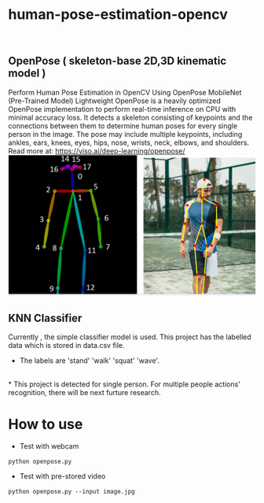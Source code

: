# human-pose-estimation-opencv
<br>

## OpenPose ( skeleton-base 2D,3D kinematic model )
Perform Human Pose Estimation in OpenCV Using OpenPose MobileNet (Pre-Trained Model)
Lightweight OpenPose is a heavily optimized OpenPose implementation to perform real-time inference on CPU with minimal accuracy loss. It detects a skeleton consisting of keypoints and the connections between them to determine human poses for every single person in the image. The pose may include multiple keypoints, including ankles, ears, knees, eyes, hips, nose, wrists, neck, elbows, and shoulders.  
Read more at: https://viso.ai/deep-learning/openpose/
![Keypoints detected by OpenPose on the Coco Dataset.](keypoints.png)
<br>

## KNN Classifier 
Currently , the simple classifier model is used. This project has the labelled data which is stored in data.csv file.
- The labels are 'stand' 'walk' 'squat' 'wave'.

<br>
* This project is detected for single person. For multiple people actions' recognition, there will be next furture research.

# How to use

- Test with webcam

```
python openpose.py
```



- Test with pre-stored video

```
python openpose.py --input image.jpg 
```


